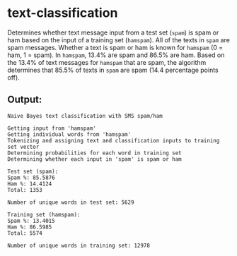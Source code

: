 # text-classification
Determines whether text message input from a test set (`spam`) is spam or ham based on the input of a training set (`hamspam`). All of the texts in `spam` are spam messages. Whether a text is spam or ham is known for `hamspam` (0 = ham, 1 = spam). In `hamspam`, 13.4% are spam and 86.5% are ham. Based on the 13.4% of text messages for `hamspam` that are spam, the algorithm determines that 85.5% of texts in `spam` are spam (14.4 percentage points off).
## Output:
```
Naive Bayes text classification with SMS spam/ham

Getting input from 'hamspam'
Getting individual words from 'hamspam'
Tokenizing and assigning text and classification inputs to training set vector
Determining probabilities for each word in training set
Determining whether each input in 'spam' is spam or ham

Test set (spam):
Spam %: 85.5876
Ham %: 14.4124
Total: 1353

Number of unique words in test set: 5629

Training set (hamspam):
Spam %: 13.4015
Ham %: 86.5985
Total: 5574

Number of unique words in training set: 12978
```
